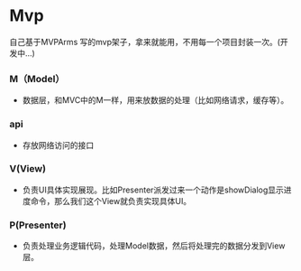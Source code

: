 # Mvp
自己基于MVPArms 写的mvp架子，拿来就能用，不用每一个项目封装一次。(开发中...)


### M（Model）
- 数据层，和MVC中的M一样，用来放数据的处理（比如网络请求，缓存等）。

### api 
- 存放网络访问的接口


### V(View)
- 负责UI具体实现展现。比如Presenter派发过来一个动作是showDialog显示进度命令，那么我们这个View就负责实现具体UI。


### P(Presenter)
- 负责处理业务逻辑代码，处理Model数据，然后将处理完的数据分发到View层。


